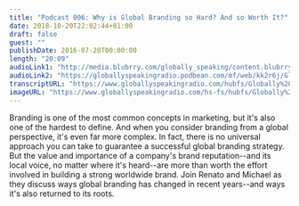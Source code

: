 ```yaml
---
title: "Podcast 006: Why is Global Branding so Hard? And so Worth It?"
date: 2018-10-20T22:02:44+01:00
draft: false
guest: ""
publishDate: 2016-07-20T00:00:00
length: "20:09"
audioLink1: "http://media.blubrry.com/globally_speaking/content.blubrry.com/globally_speaking/Globally-Speaking-006_Global-Branding.mp3"
audioLink2: "https://globallyspeakingradio.podbean.com/mf/web/kk2r6j/Globally-Speaking-006_Global-Branding.mp3"
transcriptURL: "https://www.globallyspeakingradio.com/hubfs/Globally%20Speaking%20Episode%20Transcripts/Globally-Speaking_Podcast-006_Transcript.docx"
imageURL: "https://www.globallyspeakingradio.com/hs-fs/hubfs/Globally%20Speaking%20Episode%20Transcripts/GlobalBranding.jpg?t=1540120931910&width=699&height=400&name=GlobalBranding.jpg"
---
```

Branding is one of the most common concepts in marketing, but it's also one of the hardest to define. And when you consider branding from a global perspective, it's even far more complex. In fact, there is no universal approach you can take to guarantee a successful global branding strategy. But the value and importance of a company's brand reputation--and its local voice, no matter where it's heard--are more than worth the effort involved in building a strong worldwide brand. Join Renato and Michael as they discuss ways global branding has changed in recent years--and ways it's also returned to its roots.

